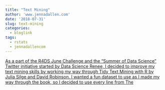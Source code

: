 ```yaml
---
title: "Text Mining"
author: 'www.jennadallen.com'
date: '2018-07-31'
slug: text-mining
categories:
  - bloglink
tags:
  - rstats
  - jennadallencom
---
```


[As a part of the R4DS June Challenge and the “Summer of Data Science” Twitter initiative started by Data Science Renee, I decided to improve my text mining skills by working my way through Tidy Text Mining with R by Julia Silge and David Robinson. I wanted a fun dataset to use as I made my way through the book, so I decided to use every line from The<i class="fas fa-external-link-alt"></i>](https://www.jennadallen.com/post/text-analytics-every-line-from-the-office/)

